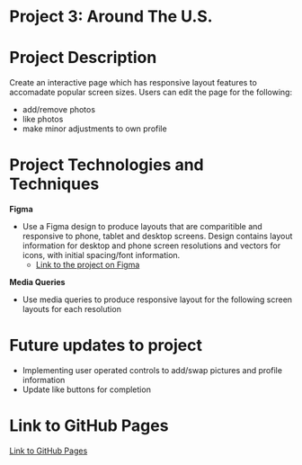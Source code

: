 # Project 3: Around The U.S.

# Project Description

Create an interactive page which has responsive layout features to accomadate popular screen sizes.
Users can edit the page for the following:

- add/remove photos
- like photos
- make minor adjustments to own profile

# Project Technologies and Techniques

**Figma**

- Use a Figma design to produce layouts that are comparitible and responsive to phone, tablet and desktop screens. Design contains layout information for desktop and phone screen resolutions and vectors for icons, with initial spacing/font information.
  - [Link to the project on Figma](https://www.figma.com/file/ii4xxsJ0ghevUOcssTlHZv/Sprint-3%3A-Around-the-US?node-id=0%3A1)

**Media Queries**

- Use media queries to produce responsive layout for the following screen layouts for each resolution

# Future updates to project

- Implementing user operated controls to add/swap pictures and profile information
- Update like buttons for completion

# Link to GitHub Pages

[Link to GitHub Pages](https://niki1043.github.io/se_project_aroundtheus/)
